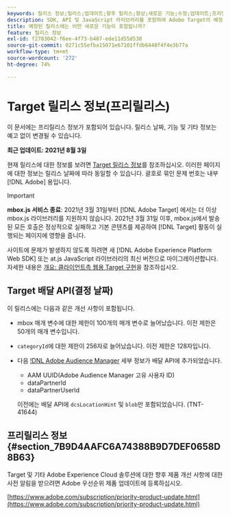 ```yaml
---
keywords: 릴리스 정보;릴리스;업데이트;향후 릴리스;향상;새로운 기능;수정;업데이트;프리릴리스
description: SDK, API 및 JavaScript 라이브러리를 포함하여 Adobe Target의 예정된 릴리스에 포함된 새로운 기능, 개선 사항 및 수정 내용에 대해 알아봅니다.
title: 예정된 릴리스에는 어떤 새로운 기능이 포함됩니까?
feature: 릴리스 정보
exl-id: f2783042-f6ee-4f73-b487-ede11d55d530
source-git-commit: 0271c55efba15071e67101ffdb6448f4f4e3b77a
workflow-type: tm+mt
source-wordcount: '272'
ht-degree: 74%

---
```


# Target 릴리스 정보(프리릴리스)

이 문서에는 프리릴리스 정보가 포함되어 있습니다. 릴리스 날짜, 기능 및 기타 정보는 예고 없이 변경될 수 있습니다.

**최근 업데이트: 2021년 8월 3일**

현재 릴리스에 대한 정보를 보려면 [Target 릴리스 정보](release-notes.md)를 참조하십시오. 이러한 페이지에 대한 정보는 릴리스 날짜에 따라 동일할 수 있습니다. 괄호로 묶인 문제 번호는 내부 [!DNL Adobe] 용입니다.

>[!IMPORTANT]
>
>**mbox.js 서비스 종료**: 2021년 3월 31일부터 [!DNL Adobe Target] 에서는 더 이상 mbox.js 라이브러리를 지원하지 않습니다. 2021년 3월 31일 이후, mbox.js에서 발송된 모든 호출은 정상적으로 실패하고 기본 콘텐츠를 제공하여 [!DNL Target] 활동이 실행되는 페이지에 영향을 줍니다.
>
>사이트에 문제가 발생하지 않도록 하려면 새 [!DNL Adobe Experience Platform Web SDK] 또는 at.js JavaScript 라이브러리의 최신 버전으로 마이그레이션합니다. 자세한 내용은 [개요: 클라이언트측 웹용 Target 구현](/help/c-implementing-target/c-implementing-target-for-client-side-web/implement-target-for-client-side-web.md)을 참조하십시오.

## Target 배달 API(결정 날짜)

이 릴리스에는 다음과 같은 개선 사항이 포함됩니다.

* mbox 매개 변수에 대한 제한이 100개의 매개 변수로 늘어났습니다. 이전 제한은 50개의 매개 변수입니다.
* `categoryId`에 대한 제한이 256자로 늘어났습니다. 이전 제한은 128자입니다.
* 다음 [!DNL Adobe Audience Manager](AAM) 세부 정보가 배달 API에 추가되었습니다.

   * AAM UUID(Adobe Audience Manager 고유 사용자 ID)
   * dataPartnerId
   * dataPartnerUserId

   이전에는 배달 API에 `dcsLocationHint` 및 `blob`만 포함되었습니다. (TNT-41644)

## 프리릴리스 정보 {#section_7B9D4AAFC6A74388B9D7DEF0658D8B63}

Target 및 기타 Adobe Experience Cloud 솔루션에 대한 향후 제품 개선 사항에 대한 사전 알림을 받으려면 Adobe 우선순위 제품 업데이트에 등록하십시오.

[https://www.adobe.com/subscription/priority-product-update.html](https://www.adobe.com/subscription/priority-product-update.html)
